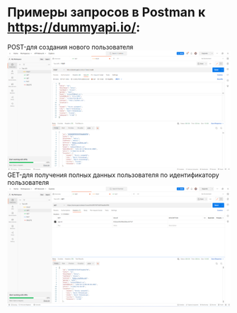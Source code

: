 # Примеры запросов в Postman к https://dummyapi.io/:
POST-для создания нового пользователя
![](https://github.com/ArturAkopov/Postman/blob/c379273ddd6d048c630cc20eea0fda6626050f03/POST%201.png)
GET-для получения полных данных пользователя по идентификатору пользователя
![](https://github.com/ArturAkopov/Postman/blob/f8619201e4d6201e62e8eea814108d7ba5fa0ad1/GET%201.png)
